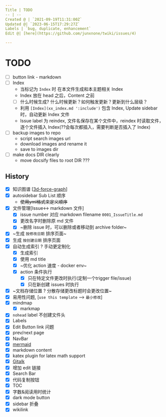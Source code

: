 ```yaml
---
Title | TODO
-- | --
Created @ | `2021-09-19T11:31:00Z`
Updated @| `2023-06-15T17:29:27Z`
Labels | `bug, duplicate, enhancement`
Edit @| [here](https://github.com/junxnone/twiki/issues/4)

---
```

# TODO

- [ ] button link - markdown
- [ ] Index
  - 当标记为 `Index` 时 在本文件生成和本主题相关 Index
  - Index 放在 head 之后，Content 之前
  - [ ] 什么时候生成? 什么时候更新？如何触发更新？更新到什么层级？
  - 利用 `[Index](xx_index.md ':include')`  包含 Index, Update sidebar 时，自动更新 Index 文件
  - Issue label 为 reindex, 文件名保存在某个文件中，reindex 时读取文件，逐个文件插入 Index(??会每次都插入，需要判断是否插入了 Index)
- [ ] backup images to repo
  - script search images url
  - download images and rename it 
  - save to images dir
- [ ] make docs DIR clearly
  - move docsify files to root DIR ???

## History

- [x]  知识图谱 [[3d-force-graph](https://github.com/vasturiano/3d-force-graph)]
- [x] autosidebar Sub List 顺序
  - ~~使用yml格式来定义顺序~~
- [x] 文件管理[Issue<-> markdown 文件] 
  - [x] issue number 对应 markdown filename `0001_IssueTitle.md`
  - [x] 更改名字时删除原 md 文件
  - [x] ~删除 issue 时，可以删除或者移动到 archive folder~
- [x] ~生成 `按修改日期` 排序页面~
- [x] 生成 `按创建日期` 排序页面
- [x] 自动生成索引 ? 手动更定制化
  - [x] 生成索引
  - [x] 使用 md title
  - [x] ~优化 action 速度 - docker env~
  - [x] action 条件执行
    - [x] 只在特定文件更改时执行(定制一个trigger file/issue) 
    - [x] 只在新创建 issues 时执行 
- [x] ~文档存储位置 ? 分散存储更改标题时会更改位置~
- [x] 易用性问题, [`use this template` --> `最小修改`]
- [x] mindmap
  - [x] markmap
- [x] `nohead` label 不创建文件头
- [x] Labels
- [x] Edit Button link 问题
- [x] prev/next page
- [x] NavBar
- [x] [mermaid](https://github.com/Leward/mermaid-docsify)
- [x] markdown content
- [x] katex plugin for latex math support
- [x] [Gitalk](https://github.com/gitalk/gitalk/blob/master/readme-cn.md)
- [x] 增加 edit 链接
- [x] Search Bar
- [x] 代码复制按钮
- [x] TOC
- [x] 字数&阅读用时统计
- [x] dark mode button
- [x] sidebar 折叠
- [x] wikilink
